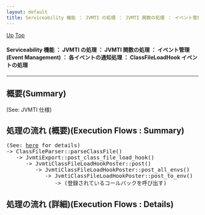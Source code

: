 ```yaml
---
layout: default
title: Serviceability 機能 ： JVMTI の処理 ： JVMTI 関数の処理 ： イベント管理 (Event Management) ： 各イベントの通知処理 ： ClassFileLoadHook イベントの処理  
---
```

[Up](no29359PS.html) [Top](../index.html)

#### Serviceability 機能 ： JVMTI の処理 ： JVMTI 関数の処理 ： イベント管理 (Event Management) ： 各イベントの通知処理 ： ClassFileLoadHook イベントの処理  

--- 
## 概要(Summary)
(See: JVMTI 仕様)

## 処理の流れ (概要)(Execution Flows : Summary)
<div class="flow-abst"><pre>
(See: <a href="no2114rPX.html">here</a> for details)
-&gt; ClassFileParser::parseClassFile()
   -&gt; JvmtiExport::post_class_file_load_hook()
      -&gt; JvmtiClassFileLoadHookPoster::post()
         -&gt; JvmtiClassFileLoadHookPoster::post_all_envs()
            -&gt; JvmtiClassFileLoadHookPoster::post_to_env()
               -&gt; (登録されているコールバックを呼び出す)
</pre></div>

## 処理の流れ (詳細)(Execution Flows : Details)







